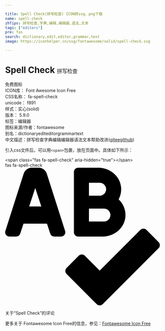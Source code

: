 ```yaml
---

title: Spell Check(拼写检查) ICON转svg、png下载
name: spell-check
zhTips: 拼写检查,字典,编辑,编辑器,语法,文本
tags: ["editors"]
pre: fas
search: dictionary,edit,editor,grammar,text
image: https://iconhelper.cn/svg/fontawesome/solid/spell-check.svg

---
```


# Spell Check  <small style="font-size: 60%;font-weight: 100">拼写检查</small>


<div class="detail-page">
<p>
<span><span class="badge-success badge">免费图标</span> </span>
<br/>
<span>
ICON库：
<span class="badge-secondary badge">Font Awesome Icon Free</span> 
</span>
<br/>
<span>
CSS名称：
<span class="badge-secondary badge">fa-spell-check</span> 
</span>
<br/>
<span>
unicode：
<span class="badge-secondary badge">f891</span> 
<copy-btn content='f891' btn-title=""></copy-btn>
<copy-btn :content='String.fromCodePoint(parseInt("f891", 16))' btn-title="复制U"></copy-btn>
</span><br/><span>样式：<span class="badge-light badge">实心(solid)</span></span>
<br/>
<span>
版本：
<span class="badge-secondary badge">5.9.0</span> 
</span><br/><span>标签：<span class="badge-light badge"><router-link to="/tags/editors.html">编辑器</router-link></span></span>
<br/>
<span>图标来源/作者：<span class="badge-light badge">fontawesome</span></span> 
<br/>
<span>别名：<span class="badge-light badge">dictionary</span><span class="badge-light badge">edit</span><span class="badge-light badge">editor</span><span class="badge-light badge">grammar</span><span class="badge-light badge">text</span></span><br/><span class="zh-detail">中文描述：<span class="badge-primary badge">拼写检查</span><span class="badge-primary badge">字典</span><span class="badge-primary badge">编辑</span><span class="badge-primary badge">编辑器</span><span class="badge-primary badge">语法</span><span class="badge-primary badge">文本</span><span class="help-link"><span>帮助改进</span>(<a href="https://gitee.com/liuwave/icon-helper/edit/master/json/fontawesome/solid/spell-check.json" target="_blank" rel="noopener noreferrer">gitee</a><a href="https://github.com/liuwave/icon-helper/edit/master/json/fontawesome/solid/spell-check.json" target="_blank" rel="noopener noreferrer">github</a></span>)</span><br/>
</p>
</div>
<div class="alert alert-dark">
  <i class="fas fa-spell-check fa-xs"></i>
  <i class="fas fa-spell-check fa-sm"></i>
  <i class="fas fa-spell-check fa-lg"></i>
  <i class="fas fa-spell-check fa-2x"></i>
  <i class="fas fa-spell-check fa-3x"></i>
  <i class="fas fa-spell-check fa-5x"></i>
  <i class="fas fa-spell-check fa-7x"></i>
</div>
<div>
  <p>引入css文件后，可以用<code>&lt;span&gt;</code>包裹，放在页面中。具体如下所示：    
  </p>
  <div class="alert alert-primary" style="font-size: 14px">
    &lt;span class="fas fa-spell-check" aria-hidden="true"&gt;&lt;/span&gt;
    <copy-btn content='<span class="fas fa-spell-check" aria-hidden="true"></span>'></copy-btn>
  </div>
  <div class="alert alert-secondary">
    <i class="fas fa-spell-check"
    style="font-size: 24px"
    aria-hidden="true"></i> fas fa-spell-check
    <copy-btn content="fas fa-spell-check" btn-title="复制图标名称"></copy-btn>
  </div>
</div>
<div id="svg" class="svg-wrap">
<svg xmlns="http://www.w3.org/2000/svg" viewBox="0 0 576 512"><path d="M272 256h91.36c43.2 0 82-32.2 84.51-75.34a79.82 79.82 0 0 0-25.26-63.07 79.81 79.81 0 0 0 9.06-44.91C427.9 30.57 389.3 0 347 0h-75a16 16 0 0 0-16 16v224a16 16 0 0 0 16 16zm40-200h40a24 24 0 0 1 0 48h-40zm0 96h56a24 24 0 0 1 0 48h-56zM155.12 22.25A32 32 0 0 0 124.64 0H99.36a32 32 0 0 0-30.48 22.25L.59 235.73A16 16 0 0 0 16 256h24.93a16 16 0 0 0 15.42-11.73L68.29 208h87.42l11.94 36.27A16 16 0 0 0 183.07 256H208a16 16 0 0 0 15.42-20.27zM89.37 144L112 75.3l22.63 68.7zm482 132.48l-45.21-45.3a15.88 15.88 0 0 0-22.59 0l-151.5 151.5-55.41-55.5a15.88 15.88 0 0 0-22.59 0l-45.3 45.3a16 16 0 0 0 0 22.59l112 112.21a15.89 15.89 0 0 0 22.6 0l208-208.21a16 16 0 0 0-.02-22.59z"/></svg>
</div>
<detail full-name='fa-spell-check'></detail>

<Vssue title="关于“Spell Check”的评论" >关于“Spell Check”的评论</Vssue>
    
<div><p>更多关于  Fontawesome Icon Free的信息，参见：<a target="_blank" href="https://iconhelper.cn/fontawesome.html">Fontawesome Icon Free</a>
</p></div>
